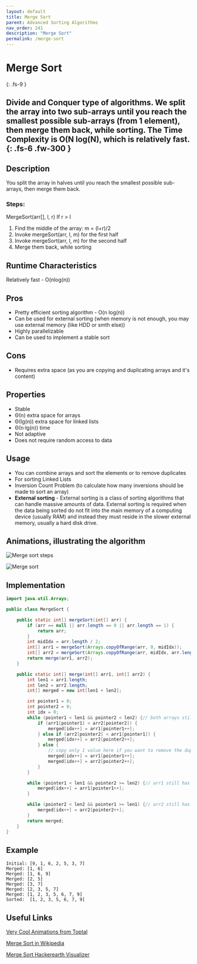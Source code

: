 ```yaml
---
layout: default
title: Merge Sort
parent: Advanced Sorting Algorithms
nav_order: 241
description: "Merge Sort"
permalink: /merge-sort
---
```

# Merge Sort
{: .fs-9 }

Divide and Conquer type of algorithms. We split the array into two sub-arrays until you reach the smallest possible sub-arrays (from 1 element), then merge them back, while sorting.
The Time Complexity is O(N log(N), which is relatively fast.
{: .fs-6 .fw-300 }
---

## Description
You split the array in halves until you reach the smallest possible sub-arrays, then merge them back.

### Steps:
MergeSort(arr[], l,  r)
If r > l
1. Find the middle of the array: m = (l+r)/2
2. Invoke mergeSort(arr, l, m) for the first half
3. Invoke mergeSort(arr, l, m) for the second half
4. Merge them back, while sorting

## Runtime Characteristics
Relatively fast - O(nlog(n))

## Pros
* Pretty efficient sorting algorithm - O(n log(n))
* Can be used for external sorting (when memory is not enough, you may use external memory (like HDD or smth else))
* Highly parallelizable
* Can be used to implement a stable sort

## Cons
* Requires extra space (as you are copying and duplicating arrays and it's content)

## Properties
* Stable
* Θ(n) extra space for arrays
* Θ(lg(n)) extra space for linked lists
* Θ(n·lg(n)) time
* Not adaptive
* Does not require random access to data

## Usage
* You can combine arrays and sort the elements or to remove duplicates
* For sorting Linked Lists
* Inversion Count Problem (to calculate how many inversions should be made to sort an array)
* **External sorting** - External sorting is a class of sorting algorithms that can handle massive amounts of data. 
External sorting is required when the data being sorted do not fit into the main memory of a computing device (usually RAM) 
and instead they must reside in the slower external memory, usually a hard disk drive. 

## Animations, illustrating the algorithm
![Merge sort steps](https://upload.wikimedia.org/wikipedia/commons/c/cc/Merge-sort-example-300px.gif)

![Merge sort](https://upload.wikimedia.org/wikipedia/commons/e/e6/Merge_sort_algorithm_diagram.svg)

## Implementation
```java
import java.util.Arrays;

public class MergeSort {

    public static int[] mergeSort(int[] arr) {
        if (arr == null || arr.length == 0 || arr.length == 1) {
            return arr;
        }
        int midIdx = arr.length / 2;
        int[] arr1 = mergeSort(Arrays.copyOfRange(arr, 0, midIdx));
        int[] arr2 = mergeSort(Arrays.copyOfRange(arr, midIdx, arr.length));
        return merge(arr1, arr2);
    }

    public static int[] merge(int[] arr1, int[] arr2) {
        int len1 = arr1.length;
        int len2 = arr2.length;
        int[] merged = new int[len1 + len2];

        int pointer1 = 0;
        int pointer2 = 0;
        int idx = 0;
        while (pointer1 < len1 && pointer2 < len2) {// both arrays still have elements
            if (arr1[pointer1] < arr2[pointer2]) {
                merged[idx++] = arr1[pointer1++];
            } else if (arr2[pointer2] < arr1[pointer1]) {
                merged[idx++] = arr2[pointer2++];
            } else {
                // copy only 1 value here if you want to remove the duplicates
                merged[idx++] = arr1[pointer1++];
                merged[idx++] = arr2[pointer2++];
            }
        }

        while (pointer1 < len1 && pointer2 >= len2) {// arr1 still has elements
            merged[idx++] = arr1[pointer1++];
        }

        while (pointer2 < len2 && pointer1 >= len1) {// arr2 still has elements
            merged[idx++] = arr2[pointer2++];
        }
        return merged;
    }
} 
```
## Example
```
Initial: [9, 1, 6, 2, 5, 3, 7]
Merged: [1, 6]
Merged: [1, 6, 9]
Merged: [2, 5]
Merged: [3, 7]
Merged: [2, 3, 5, 7]
Merged: [1, 2, 3, 5, 6, 7, 9]
Sorted:  [1, 2, 3, 5, 6, 7, 9]
```

## Useful Links

[Very Cool Animations from Toptal](https://www.toptal.com/developers/sorting-algorithms/merge-sort)

[Merge Sort in Wikipedia](https://en.wikipedia.org/wiki/Merge_sort)

[Merge Sort Hackerearth Visualizer](https://www.hackerearth.com/practice/algorithms/sorting/merge-sort/visualize/)